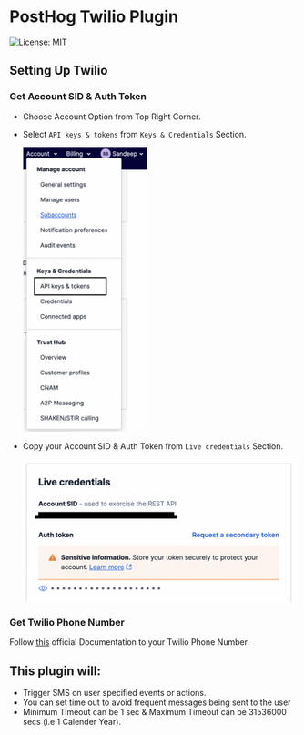 # PostHog Twilio Plugin

[![License: MIT](https://img.shields.io/badge/License-MIT-red.svg?style=flat-square)](https://opensource.org/licenses/MIT)

## Setting Up Twilio

### Get Account SID & Auth Token

+ Choose Account Option from Top Right Corner.
+ Select `API keys & tokens` from `Keys & Credentials` Section.
  
  <img src="readme-assets/1.png" height="500" >

+ Copy your Account SID & Auth Token from `Live credentials` Section.
  
  <img src="readme-assets/2.png">

### Get Twilio Phone Number

Follow [this](https://www.twilio.com/docs/usage/tutorials/how-to-use-your-free-trial-account#get-your-first-twilio-phone-number) official Documentation to your Twilio Phone Number.

## This plugin will:

+ Trigger SMS on user specified events or actions.
+ You can set time out to avoid frequent messages being sent to the user
+ Minimum Timeout can be 1 sec & Maximum Timeout can be 31536000 secs (i.e 1 Calender Year).
